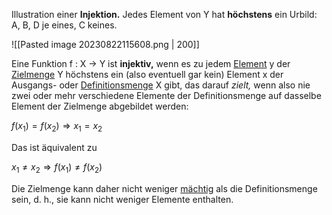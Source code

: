 Illustration einer **Injektion.**  Jedes Element von Y hat **höchstens** ein Urbild: A, B, D je eines, C keines.

![[Pasted image 20230822115608.png | 200]]

Eine Funktion f : X → Y ist **injektiv,** wenn es zu jedem [Element](https://de.wikipedia.org/wiki/Element_(Mathematik) "Element (Mathematik)") y der [Zielmenge](https://de.wikipedia.org/wiki/Zielmenge "Zielmenge") Y höchstens ein (also eventuell gar kein) Element x der Ausgangs- oder [Definitionsmenge](https://de.wikipedia.org/wiki/Definitionsmenge "Definitionsmenge") X gibt, das darauf _zielt,_ wenn also nie zwei oder mehr verschiedene Elemente der Definitionsmenge auf dasselbe Element der Zielmenge abgebildet werden:

$f ( x_1 ) = f ( x_2 ) \Rightarrow x_1 = x_2$

Das ist äquivalent zu

$x_1 \ne x_2 \Rightarrow f ( x_1 ) \ne f ( x_2 )$

Die Zielmenge kann daher nicht weniger [mächtig](Kardinalität.md) als die Definitionsmenge sein, d. h., sie kann nicht weniger Elemente enthalten.

